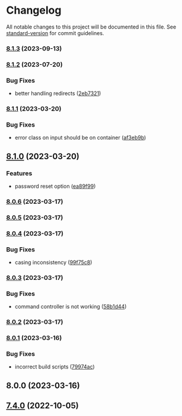 # Changelog

All notable changes to this project will be documented in this file. See [standard-version](https://github.com/conventional-changelog/standard-version) for commit guidelines.

### [8.1.3](https://bitbucket.org/upassist/upassist-neos-frontendlogin/compare/8.1.2...8.1.3) (2023-09-13)

### [8.1.2](https://bitbucket.org/upassist/upassist-neos-frontendlogin/compare/8.1.1...8.1.2) (2023-07-20)


### Bug Fixes

* better handling redirects ([2eb7321](https://bitbucket.org/upassist/upassist-neos-frontendlogin/commit/2eb73217e11eba3a62aab02b50b231eb09ef5866))

### [8.1.1](https://bitbucket.org/upassist/upassist-neos-frontendlogin/compare/8.1.0...8.1.1) (2023-03-20)


### Bug Fixes

* error class on input should be on container ([af3eb9b](https://bitbucket.org/upassist/upassist-neos-frontendlogin/commit/af3eb9b10a9678fa85698f5530d3b2f636d04d4e))

## [8.1.0](https://bitbucket.org/upassist/upassist-neos-frontendlogin/compare/8.0.6...8.1.0) (2023-03-20)


### Features

* password reset option ([ea89f99](https://bitbucket.org/upassist/upassist-neos-frontendlogin/commit/ea89f99a4938f27f9da107fbc159265af1c70560))

### [8.0.6](https://bitbucket.org/upassist/upassist-neos-frontendlogin/compare/8.0.5...8.0.6) (2023-03-17)

### [8.0.5](https://bitbucket.org/upassist/upassist-neos-frontendlogin/compare/8.0.4...8.0.5) (2023-03-17)

### [8.0.4](https://bitbucket.org/upassist/upassist-neos-frontendlogin/compare/8.0.3...8.0.4) (2023-03-17)


### Bug Fixes

* casing inconsistency ([99f75c8](https://bitbucket.org/upassist/upassist-neos-frontendlogin/commit/99f75c8452f553f45e489b5069e951c9cff93b33))

### [8.0.3](https://bitbucket.org/upassist/upassist-neos-frontendlogin/compare/8.0.2...8.0.3) (2023-03-17)


### Bug Fixes

* command controller is not working ([58b1d44](https://bitbucket.org/upassist/upassist-neos-frontendlogin/commit/58b1d44210dad2cfcb872f9cdedd36f3afe8b968))

### [8.0.2](https://bitbucket.org/upassist/upassist-neos-frontendlogin/compare/8.0.1...8.0.2) (2023-03-17)

### [8.0.1](https://bitbucket.org/upassist/upassist-neos-frontendlogin/compare/8.0.0...8.0.1) (2023-03-16)


### Bug Fixes

* incorrect build scripts ([79974ac](https://bitbucket.org/upassist/upassist-neos-frontendlogin/commit/79974acb43325aa0ee49861db977e79df6740098))

## 8.0.0 (2023-03-16)

## [7.4.0](https://bitbucket.org/upassist/upassist-neos-frontendlogin/compare/5.1.1...7.4.0) (2022-10-05)
